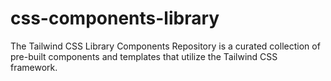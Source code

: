 # css-components-library
The Tailwind CSS Library Components Repository is a curated collection of pre-built components and templates that utilize the Tailwind CSS framework. 
